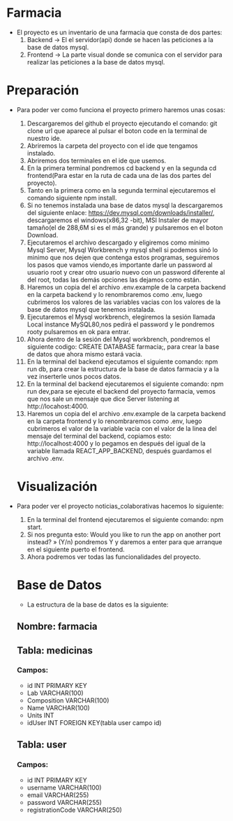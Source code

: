 # Farmacia

- El proyecto es un inventario de una farmacia que consta de dos partes:
  1. Backend -> El el servidor(api) donde se hacen las peticiones a la base de datos mysql.
  2. Frontend -> La parte visual donde se comunica con el servidor para realizar las peticiones a la base de datos mysql.

# Preparación

- Para poder ver como funciona el proyecto primero haremos unas cosas:

  1. Descargaremos del github el proyecto ejecutando el comando: git clone url que aparece al pulsar el boton code en la terminal de nuestro ide.
  2. Abriremos la carpeta del proyecto con el ide que tengamos instalado.
  3. Abriremos dos terminales en el ide que usemos.
  4. En la primera terminal pondremos cd backend y en la segunda cd frontend(Para estar en la ruta de cada una de las dos partes del proyecto).
  5. Tanto en la primera como en la segunda terminal ejecutaremos el comando siguiente npm install.
  6. Si no tenemos instalada una base de datos mysql la descargaremos del siguiente enlace: https://dev.mysql.com/downloads/installer/, descargaremos el windows(x86,32 -bit), MSI Instaler de mayor tamaño(el de 288,6M si es el más grande) y pulsaremos en el boton Download.
  7. Ejecutaremos el archivo descargado y eligiremos como mínimo Mysql Server, Mysql Workbrench y mysql shell si podemos sinó lo minimo que nos dejen que contenga estos programas, seguiremos los pasos que vamos viendo,es importante darle un password al usuario root y crear otro usuario nuevo con un password diferente al del root, todas las demás opciones las dejamos como están.
  8. Haremos un copia del el archivo .env.example de la carpeta backend en la carpeta backend y lo renombraremos como .env, luego cubrimeros los valores de las variables vacias con los valores de la base de datos mysql que tenemos instalada.
  9. Ejecutaremos el Mysql workbrench, elegiremos la sesión llamada Local instance MySQL80,nos pedirá el password y le pondremos rooty pulsaremos en ok para entrar.
  10. Ahora dentro de la sesión del Mysql workbrench, pondremos el siguiente codigo: CREATE DATABASE farmacia;, para crear la base de datos que ahora mismo estará vacia.
  11. En la terminal del backend ejecutamos el siguiente comando: npm run db, para crear la estructura de la base de datos farmacia y a la vez inserterle unos pocos datos.
  12. En la terminal del backend ejecutaremos el siguiente comando: npm run dev,para se ejecute el backend del proyecto farmacia, vemos que nos sale un mensaje que dice Server listening at http://locahost:4000.
  13. Haremos un copia del el archivo .env.example de la carpeta backend en la carpeta frontend y lo renombraremos como .env, luego cubrimeros el valor de la variable vacia con el valor de la linea del mensaje del terminal del backend, copiamos esto: http://localhost:4000 y lo pegamos en después del igual de la variable llamada REACT_APP_BACKEND, después guardamos el archivo .env.

  # Visualización

- Para poder ver el proyecto noticias_colaborativas hacemos lo siguiente:

  1. En la terminal del frontend ejecutaremos el siguiente comando: npm start.
  2. Si nos pregunta esto: Would you like to run the app on another port instead? » (Y/n) pondremos Y y daremos a enter para que arranque en el siguiente puerto el frontend.
  3. Ahora podremos ver todas las funcionalidades del proyecto.

  # Base de Datos

  - La estructura de la base de datos es la siguiente:

  ## Nombre: farmacia

  ## Tabla: medicinas

  ### Campos:

  - id INT PRIMARY KEY
  - Lab VARCHAR(100)
  - Composition VARCHAR(100)
  - Name VARCHAR(100)
  - Units INT
  - idUser INT FOREIGN KEY(tabla user campo id)

  ## Tabla: user

  ### Campos:

  - id INT PRIMARY KEY
  - username VARCHAR(100)
  - email VARCHAR(255)
  - password VARCHAR(255)
  - registrationCode VARCHAR(250)
